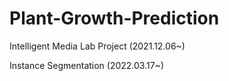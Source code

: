 # Plant-Growth-Prediction
Intelligent Media Lab Project (2021.12.06~)


Instance Segmentation (2022.03.17~)

